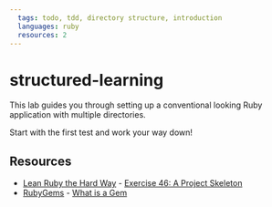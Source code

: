 ```yaml
---
  tags: todo, tdd, directory structure, introduction
  languages: ruby
  resources: 2
---
```


# structured-learning

This lab guides you through setting up a conventional looking Ruby application with multiple directories.

Start with the first test and work your way down!

## Resources
* [Lean Ruby the Hard Way](http://ruby.learncodethehardway.org/) - [Exercise 46: A Project Skeleton](http://ruby.learncodethehardway.org/book/ex46.html)
* [RubyGems](http://guides.rubygems.org/) - [What is a Gem](http://guides.rubygems.org/what-is-a-gem/)
